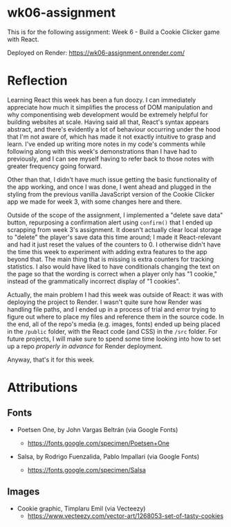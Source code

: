 # wk06-assignment

This is for the following assignment: Week 6 - Build a Cookie Clicker game with React.


Deployed on Render: https://wk06-assignment.onrender.com/


# Reflection

Learning React this week has been a fun doozy. I can immediately appreciate how much it simplifies the process of DOM manipulation and why componentising web development would be extremely helpful for building websites at scale. Having said all that, React's syntax appears abstract, and there's evidently a lot of behaviour occurring under the hood that I'm not aware of, which has made it not exactly intuitive to grasp and learn. I've ended up writing more notes in my code's comments while following along with this week's demonstrations than I have had to previously, and I can see myself having to refer back to those notes with greater frequency going forward.


Other than that, I didn't have much issue getting the basic functionality of the app working, and once I was done, I went ahead and plugged in the styling from the previous vanilla JavaScript version of the Cookie Clicker app we made for week 3, with some changes here and there.


Outside of the scope of the assignment, I implemented a "delete save data" button, repurposing a confirmation alert using `confirm()` that I ended up scrapping from week 3's assignment. It doesn't actually clear local storage to "delete" the player's save data this time around; I made it React-relevant and had it just reset the values of the counters to 0. I otherwise didn't have the time this week to experiment with adding extra features to the app beyond that. The main thing that is missing is extra counters for tracking statistics. I also would have liked to have conditionals changing the text on the page so that the wording is correct when a player only has "1 cookie," instead of the grammatically incorrect display of "1 cookies".


Actually, the main problem I had this week was outside of React: it was with deploying the project to Render. I wasn't quite sure how Render was handling file paths, and I ended up in a process of trial and error trying to figure out where to place my files and reference them in the source code. In the end, all of the repo's media (e.g. images, fonts) ended up being placed in the `/public` folder, with the React code (and CSS) in the `/src` folder. For future projects, I will make sure to spend some time looking into how to set up a repo *properly in advance* for Render deployment.


Anyway, that's it for this week.


# Attributions
## Fonts
- Poetsen One, by John Vargas Beltrán (via Google Fonts)
    - https://fonts.google.com/specimen/Poetsen+One

- Salsa, by Rodrigo Fuenzalida, Pablo Impallari (via Google Fonts)
    - https://fonts.google.com/specimen/Salsa


## Images
- Cookie graphic, Timplaru Emil (via Vecteezy)
    - https://www.vecteezy.com/vector-art/1268053-set-of-tasty-cookies